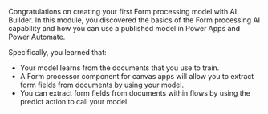 Congratulations on creating your first Form processing model with AI Builder.
In this module, you discovered the basics of the Form processing AI capability and how you can use a published model in Power Apps and Power Automate.

Specifically, you learned that:
- Your model learns from the documents that you use to train.
- A Form processor component for canvas apps will allow you to extract form fields from documents by using your model.
- You can extract form fields from documents within flows by using the predict action to call your model.
